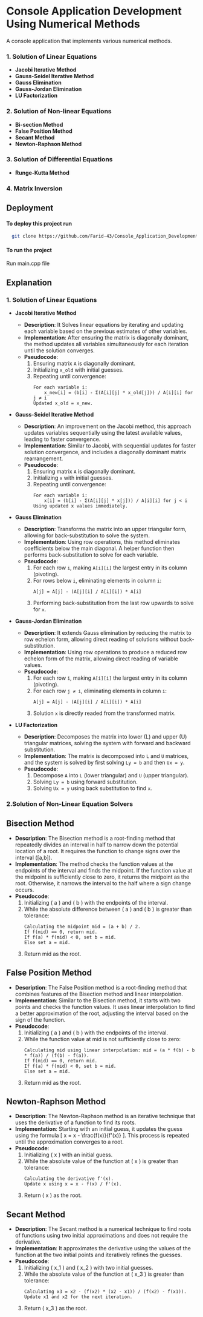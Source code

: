 
# Console Application Development Using Numerical Methods

A console application that implements various
numerical methods. 


### 1. Solution of Linear Equations
   - **Jacobi Iterative Method**
   - **Gauss-Seidel Iterative Method**
   - **Gauss Elimination**
   - **Gauss-Jordan Elimination**
   - **LU Factorization**

### 2. Solution of Non-linear Equations
   - **Bi-section Method**
   - **False Position Method**
   - **Secant Method**
   - **Newton-Raphson Method**

### 3. Solution of Differential Equations
   - **Runge-Kutta Method**

### 4. Matrix Inversion

## Deployment

#### To deploy this project run

```bash
  git clone https://github.com/Farid-43/Console_Application_Development_Using_Numerical_Methods.git
```

#### To run the project
Run main.cpp file

## Explanation
### 1. Solution of Linear Equations
   - **Jacobi Iterative Method**
     - **Description**: It Solves linear equations by iterating and updating each variable based on the previous estimates of other variables.
     - **Implementation**: After ensuring the matrix is diagonally dominant, the method updates all variables simultaneously for each iteration until the solution converges.
     - **Pseudocode**:
       1. Ensuring matrix `A` is diagonally dominant.
       2. Initializing `x_old` with initial guesses.
       3. Repeating until convergence:
          ```plaintext
          For each variable i:
              x_new[i] = (b[i] - Σ(A[i][j] * x_old[j])) / A[i][i] for j ≠ i
          Updated x_old = x_new.
          ```

   - **Gauss-Seidel Iterative Method**
     - **Description**: An improvement on the Jacobi method, this approach updates variables sequentially using the latest available values, leading to faster convergence.
     - **Implementation**: Similar to Jacobi, with sequential updates for faster solution convergence, and includes a diagonally dominant matrix rearrangement.
     - **Pseudocode**:
       1. Ensuring matrix `A` is diagonally dominant.
       2. Initializing `x` with initial guesses.
       3. Repeating until convergence:
          ```plaintext
          For each variable i:
              x[i] = (b[i] - Σ(A[i][j] * x[j])) / A[i][i] for j < i
          Using updated x values immediately.
          ```

   - **Gauss Elimination**
     - **Description**: Transforms the matrix into an upper triangular form, allowing for back-substitution to solve the system.
     - **Implementation**: Using row operations, this method eliminates coefficients below the main diagonal. A helper function then performs back-substitution to solve for each variable.
     - **Pseudocode**:
       1. For each row `i`, making `A[i][i]` the largest entry in its column (pivoting).
       2. For rows below `i`, eliminating elements in column `i`:
          ```plaintext
          A[j] = A[j] - (A[j][i] / A[i][i]) * A[i]
          ```
       3. Performing back-substitution from the last row upwards to solve for `x`.

   - **Gauss-Jordan Elimination**
     - **Description**: It extends Gauss elimination by reducing the matrix to row echelon form, allowing direct reading of solutions without back-substitution.
     - **Implementation**: Using row operations to produce a reduced row echelon form of the matrix, allowing direct reading of variable values.
     - **Pseudocode**:
       1. For each row `i`, making `A[i][i]` the largest entry in its column (pivoting).
       2. For each row `j ≠ i`, eliminating elements in column `i`:
          ```plaintext
          A[j] = A[j] - (A[j][i] / A[i][i]) * A[i]
          ```
       3. Solution `x` is directly readed from the transformed matrix.

   - **LU Factorization**
     - **Description**: Decomposes the matrix into lower (L) and upper (U) triangular matrices, solving the system with forward and backward substitution.
     - **Implementation**: The matrix is decomposed into `L` and `U` matrices, and the system is solved by first solving `Ly = b` and then `Ux = y`.
     - **Pseudocode**:
       1. Decompose `A` into `L` (lower triangular) and `U` (upper triangular).
       2. Solving `Ly = b` using forward substitution.
       3. Solving `Ux = y` using back substitution to find `x`.


### 2.Solution of Non-Linear Equation Solvers

## Bisection Method
- **Description**: The Bisection method is a root-finding method that repeatedly divides an interval in half to narrow down the potential location of a root. It requires the function to change signs over the interval \([a,b]\).
- **Implementation**: The method checks the function values at the endpoints of the interval and finds the midpoint. If the function value at the midpoint is sufficiently close to zero, it returns the midpoint as the root. Otherwise, it narrows the interval to the half where a sign change occurs.
- **Pseudocode**:
  1. Initializing \( a \) and \( b \) with the endpoints of the interval.
  2. While the absolute difference between \( a \) and \( b \) is greater than tolerance:
     ```plaintext
     Calculating the midpoint mid = (a + b) / 2.
     If f(mid) == 0, return mid.
     If f(a) * f(mid) < 0, set b = mid.
     Else set a = mid.
     ```
  3. Return mid as the root.

## False Position Method
- **Description**: The False Position method is a root-finding method that combines features of the Bisection method and linear interpolation.
- **Implementation**: Similar to the Bisection method, it starts with two points and checks the function values. It uses linear interpolation to find a better approximation of the root, adjusting the interval based on the sign of the function.
- **Pseudocode**:
  1. Initializing \( a \) and \( b \) with the endpoints of the interval.
  2. While the function value at mid is not sufficiently close to zero:
     ```plaintext
     Calculating mid using linear interpolation: mid = (a * f(b) - b * f(a)) / (f(b) - f(a)).
     If f(mid) == 0, return mid.
     If f(a) * f(mid) < 0, set b = mid.
     Else set a = mid.
     ```
  3. Return mid as the root.

## Newton-Raphson Method
- **Description**: The Newton-Raphson method is an iterative technique that uses the derivative of a function to find its roots.
- **Implementation**: Starting with an initial guess, it updates the guess using the formula 
\[
x = x - \frac{f(x)}{f'(x)}
\]. This process is repeated until the approximation converges to a root.
- **Pseudocode**:
  1. Initializing \( x \) with an initial guess.
  2. While the absolute value of the function at \( x \) is greater than tolerance:
     ```plaintext
     Calculating the derivative f'(x).
     Update x using x = x - f(x) / f'(x).
     ```
  3. Return \( x \) as the root.

## Secant Method
- **Description**: The Secant method is a numerical technique to find roots of functions using two initial approximations and does not require the derivative.
- **Implementation**: It approximates the derivative using the values of the function at the two initial points and iteratively refines the guesses.
- **Pseudocode**:
  1. Initializing \( x_1 \) and \( x_2 \) with two initial guesses.
  2. While the absolute value of the function at \( x_3 \) is greater than tolerance:
     ```plaintext
     Calculating x3 = x2 - (f(x2) * (x2 - x1)) / (f(x2) - f(x1)).
     Update x1 and x2 for the next iteration.
     ```
  3. Return \( x_3 \) as the root.
